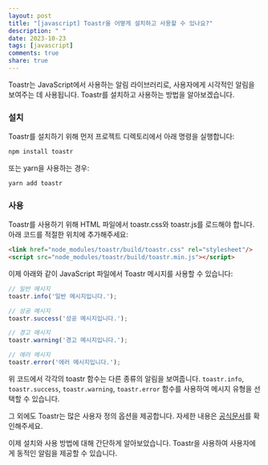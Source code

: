 ```yaml
---
layout: post
title: "[javascript] Toastr을 어떻게 설치하고 사용할 수 있나요?"
description: " "
date: 2023-10-23
tags: [javascript]
comments: true
share: true
---
```


Toastr는 JavaScript에서 사용하는 알림 라이브러리로, 사용자에게 시각적인 알림을 보여주는 데 사용됩니다. Toastr를 설치하고 사용하는 방법을 알아보겠습니다.

### 설치

Toastr를 설치하기 위해 먼저 프로젝트 디렉토리에서 아래 명령을 실행합니다:

```bash
npm install toastr
```

또는 yarn을 사용하는 경우:

```bash
yarn add toastr
```

### 사용

Toastr를 사용하기 위해 HTML 파일에서 toastr.css와 toastr.js를 로드해야 합니다. 아래 코드를 적절한 위치에 추가해주세요:

```html
<link href="node_modules/toastr/build/toastr.css" rel="stylesheet"/>
<script src="node_modules/toastr/build/toastr.min.js"></script>
```

이제 아래와 같이 JavaScript 파일에서 Toastr 메시지를 사용할 수 있습니다:

```javascript
// 일반 메시지
toastr.info('일반 메시지입니다.');

// 성공 메시지
toastr.success('성공 메시지입니다.');

// 경고 메시지
toastr.warning('경고 메시지입니다.');

// 에러 메시지
toastr.error('에러 메시지입니다.');
```

위 코드에서 각각의 toastr 함수는 다른 종류의 알림을 보여줍니다. `toastr.info`, `toastr.success`, `toastr.warning`, `toastr.error` 함수를 사용하여 메시지 유형을 선택할 수 있습니다.

그 외에도 Toastr는 많은 사용자 정의 옵션을 제공합니다. 자세한 내용은 [공식문서](https://www.npmjs.com/package/toastr)를 확인해주세요.

이제 설치와 사용 방법에 대해 간단하게 알아보았습니다. Toastr을 사용하여 사용자에게 동적인 알림을 제공할 수 있습니다.